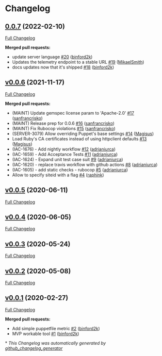 # Changelog

## [0.0.7](https://github.com/puppetlabs/dropsonde/tree/0.0.7) (2022-02-10)

[Full Changelog](https://github.com/puppetlabs/dropsonde/compare/v0.0.6...0.0.7)

**Merged pull requests:**

- update server language [\#20](https://github.com/puppetlabs/dropsonde/pull/20) ([binford2k](https://github.com/binford2k))
- Updates the telemetry endpoint to a stable URL [\#19](https://github.com/puppetlabs/dropsonde/pull/19) ([MikaelSmith](https://github.com/MikaelSmith))
- docs updates now that it's shipped [\#18](https://github.com/puppetlabs/dropsonde/pull/18) ([binford2k](https://github.com/binford2k))

## [v0.0.6](https://github.com/puppetlabs/dropsonde/tree/v0.0.6) (2021-11-17)

[Full Changelog](https://github.com/puppetlabs/dropsonde/compare/v0.0.5...v0.0.6)

**Merged pull requests:**

- \(MAINT\) Update gemspec license param to 'Apache-2.0' [\#17](https://github.com/puppetlabs/dropsonde/pull/17) ([sanfrancrisko](https://github.com/sanfrancrisko))
- \(MAINT\) Release prep for 0.0.6 [\#16](https://github.com/puppetlabs/dropsonde/pull/16) ([sanfrancrisko](https://github.com/sanfrancrisko))
- \(MAINT\) Fix Rubocop violations [\#15](https://github.com/puppetlabs/dropsonde/pull/15) ([sanfrancrisko](https://github.com/sanfrancrisko))
- \(SERVER-3079\) Allow overriding Puppet's base settings [\#14](https://github.com/puppetlabs/dropsonde/pull/14) ([Magisus](https://github.com/Magisus))
- Load Ruby's CA certificates instead of using httpclient defaults [\#13](https://github.com/puppetlabs/dropsonde/pull/13) ([Magisus](https://github.com/Magisus))
- \(IAC-1676\) - Add nightly workflow [\#12](https://github.com/puppetlabs/dropsonde/pull/12) ([adrianiurca](https://github.com/adrianiurca))
- \(IAC-1659\) - Add Acceptance Tests [\#11](https://github.com/puppetlabs/dropsonde/pull/11) ([adrianiurca](https://github.com/adrianiurca))
- \(IAC-1624\) - Expand unit test case suit [\#9](https://github.com/puppetlabs/dropsonde/pull/9) ([adrianiurca](https://github.com/adrianiurca))
- \(IAC-1620\) - replace travis workflow with github actions [\#8](https://github.com/puppetlabs/dropsonde/pull/8) ([adrianiurca](https://github.com/adrianiurca))
- \(IAC-1605\) - add static checks - rubocop [\#5](https://github.com/puppetlabs/dropsonde/pull/5) ([adrianiurca](https://github.com/adrianiurca))
- Allow to specify siteid with a flag [\#4](https://github.com/puppetlabs/dropsonde/pull/4) ([raphink](https://github.com/raphink))

## [v0.0.5](https://github.com/puppetlabs/dropsonde/tree/v0.0.5) (2020-06-11)

[Full Changelog](https://github.com/puppetlabs/dropsonde/compare/v0.0.4...v0.0.5)

## [v0.0.4](https://github.com/puppetlabs/dropsonde/tree/v0.0.4) (2020-06-05)

[Full Changelog](https://github.com/puppetlabs/dropsonde/compare/v0.0.3...v0.0.4)

## [v0.0.3](https://github.com/puppetlabs/dropsonde/tree/v0.0.3) (2020-05-24)

[Full Changelog](https://github.com/puppetlabs/dropsonde/compare/v0.0.2...v0.0.3)

## [v0.0.2](https://github.com/puppetlabs/dropsonde/tree/v0.0.2) (2020-05-08)

[Full Changelog](https://github.com/puppetlabs/dropsonde/compare/v0.0.1...v0.0.2)

## [v0.0.1](https://github.com/puppetlabs/dropsonde/tree/v0.0.1) (2020-02-27)

[Full Changelog](https://github.com/puppetlabs/dropsonde/compare/502bce39de366c8d6816676e0cf7ca6284b90734...v0.0.1)

**Merged pull requests:**

- Add simple puppetfile metric [\#2](https://github.com/puppetlabs/dropsonde/pull/2) ([binford2k](https://github.com/binford2k))
- MVP workable tool [\#1](https://github.com/puppetlabs/dropsonde/pull/1) ([binford2k](https://github.com/binford2k))



\* *This Changelog was automatically generated by [github_changelog_generator](https://github.com/github-changelog-generator/github-changelog-generator)*
